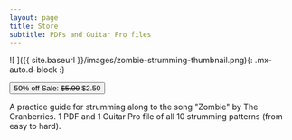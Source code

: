 ```yaml
---
layout: page
title: Store
subtitle: PDFs and Guitar Pro files
---
```



![ ]({{ site.baseurl }}/images/zombie-strumming-thumbnail.png){: .mx-auto.d-block :}

<button class="btn btn-success btn-lg get-started-btn" data-checkout-mode="payment" data-price-id="price_1KpIwQF1bxnTbGQ8PDTJuDMy">50% off Sale: <del>$5.00</del> $2.50</button>
<p>A practice guide for strumming along to the song "Zombie" by The Cranberries. 1 PDF and 1 Guitar Pro file of all 10 strumming patterns (from easy to hard).</p>